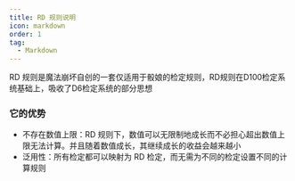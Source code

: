 ```yaml
---
title: RD 规则说明
icon: markdown
order: 1
tag:
  - Markdown
---
```

RD 规则是魔法崩坏自创的一套仅适用于骰娘的检定规则，RD规则在D100检定系统基础上，吸收了D6检定系统的部分思想
### 它的优势
- 不存在数值上限：RD 规则下，数值可以无限制地成长而不必担心超出数值上限无法计算。并且随着数值成长，其继续成长的收益会越来越小
- 泛用性：所有检定都可以映射为 RD 检定，而无需为不同的检定设置不同的计算规则
